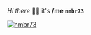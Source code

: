 *Hi there* 👋🏻 it's **/me** **`nmbr73`**

[![nmbr73](https://img.shields.io/badge/-nmbr73-ff0000?style=for-the-badge&logo=youtube)](https://www.youtube.com/c/nmbr73/videos "Find me on YouTube")

<!--
**nmbr73/nmbr73** is a ✨ _special_ ✨ repository because its `README.md` (this file) appears on your GitHub profile.

Here are some ideas to get you started:

- 🔭 I’m currently working on ...
- 🌱 I’m currently learning ...
- 👯 I’m looking to collaborate on ...
- 🤔 I’m looking for help with ...
- 💬 Ask me about ...
- 📫 How to reach me: ...
- 😄 Pronouns: ...
- ⚡ Fun fact: ...
-->
